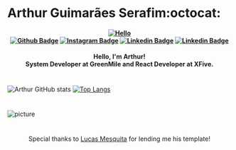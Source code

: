 # Arthur Guimarães Serafim:octocat:

<h4 align="center">

[![Hello](https://steamuserimages-a.akamaihd.net/ugc/264974925120148286/2E0BCF3F4CB877BEC57DD17E5AA36563E1C41B29/)](https://serafim.dev.br)
<br/>
[![Github Badge](https://img.shields.io/badge/-Github.io-000?style=for-the-badge&logo=Github&logoColor=white&link=https://github.com/Arthur-Serafim)](https://github.com/Arthur-Serafim)
[![Instagram Badge](https://img.shields.io/badge/-instagram-red?style=for-the-badge&logo=instagram&logoColor=white&link=https://www.instagram.com/arthur.serafim.12/)](https://www.instagram.com/arthur.serafim.12/)
[![Linkedin Badge](https://img.shields.io/badge/-Linkedin-blue?style=for-the-badge&logo=Linkedin&logoColor=white&link=https://www.linkedin.com/in/arthur-serafim-335310188/
)](https://www.linkedin.com/in/arthur-serafim-335310188/)
[![Linkedin Badge](https://img.shields.io/badge/-Email-blue?style=for-the-badge&logo=gmail&logoColor=white&link=arthur@dev.net.br)](arthur@dev.net.br)
</h4>

<h4 align="center">
 Hello, I'm Arthur!
 <br>
 System Developer at GreenMile and React Developer at XFive.  
</h4>

#

![Arthur GitHub stats](https://github-readme-stats.vercel.app/api?username=Arthur-Serafim&show_icons=true&theme=tokyonight)
[![Top Langs](https://github-readme-stats.vercel.app/api/top-langs/?username=Arthur-Serafim&layout=compact&theme=tokyonight)](https://github.com/Arthur-Serafim)

#

![picture](https://www.eyerys.com/sites/default/files/t-rex-chrome2.png)

# 

<p align="center">
Special thanks to <a href="https://github.com/Tarmiel" target="_blank">Lucas Mesquita</a> for lending me his template!
</p>
